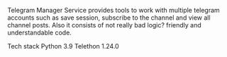 Telegram Manager
  Service provides tools to work with multiple telegram accounts such as save session, subscribe to the channel and view all channel posts. Also it consists of not     really bad logic? friendly and understandable code.

Tech stack
  Python 3.9
  Telethon 1.24.0
